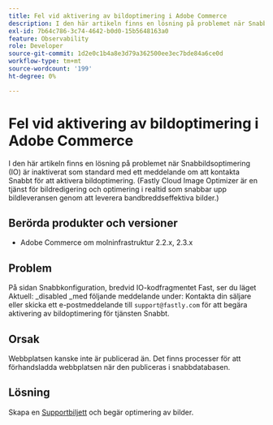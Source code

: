 ```yaml
---
title: Fel vid aktivering av bildoptimering i Adobe Commerce
description: I den här artikeln finns en lösning på problemet när Snabbildsoptimering (IO) är inaktiverat som standard med ett meddelande om att kontakta Snabbt för att aktivera bildoptimering. (Fastly Cloud Image Optimizer är en tjänst för bildredigering och optimering i realtid som snabbar upp bildleveransen genom att leverera bandbreddseffektiva bilder.)
exl-id: 7b64c786-3c74-4642-b0d0-15b5648163a0
feature: Observability
role: Developer
source-git-commit: 1d2e0c1b4a8e3d79a362500ee3ec7bde84a6ce0d
workflow-type: tm+mt
source-wordcount: '199'
ht-degree: 0%

---
```


# Fel vid aktivering av bildoptimering i Adobe Commerce

I den här artikeln finns en lösning på problemet när Snabbildsoptimering (IO) är inaktiverat som standard med ett meddelande om att kontakta Snabbt för att aktivera bildoptimering. (Fastly Cloud Image Optimizer är en tjänst för bildredigering och optimering i realtid som snabbar upp bildleveransen genom att leverera bandbreddseffektiva bilder.)

## Berörda produkter och versioner

* Adobe Commerce om molninfrastruktur 2.2.x, 2.3.x

## Problem

På sidan Snabbkonfiguration, bredvid IO-kodfragmentet Fast, ser du läget Aktuell: \_disabled \_med följande meddelande under: Kontakta din säljare eller skicka ett e-postmeddelande till `support@fastly.com` för att begära aktivering av bildoptimering för tjänsten Snabbt.

## Orsak

Webbplatsen kanske inte är publicerad än. Det finns processer för att förhandsladda webbplatsen när den publiceras i snabbdatabasen.

## Lösning

Skapa en [Supportbiljett](/help/help-center-guide/help-center/magento-help-center-user-guide.md#submit-ticket) och begär optimering av bilder.
